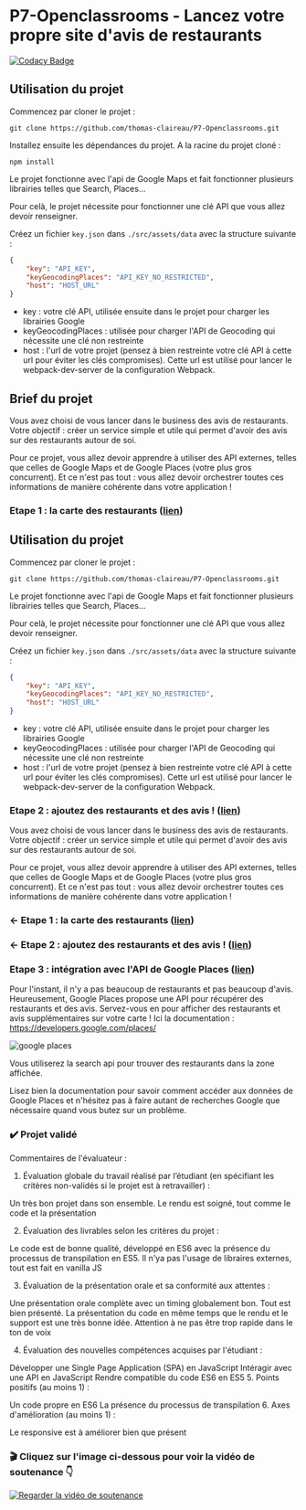 # P7-Openclassrooms - Lancez votre propre site d'avis de restaurants

[![Codacy Badge](https://api.codacy.com/project/badge/Grade/3e8b57f9f2184b3285987b2de9c4b31c)](https://www.codacy.com/manual/thomas-claireau/P7-Openclassrooms?utm_source=github.com&utm_medium=referral&utm_content=thomas-claireau/P7-Openclassrooms&utm_campaign=Badge_Grade)

## Utilisation du projet

Commencez par cloner le projet :

```text
git clone https://github.com/thomas-claireau/P7-Openclassrooms.git
```

Installez ensuite les dépendances du projet. A la racine du projet cloné :

```text
npm install
```

Le projet fonctionne avec l'api de Google Maps et fait fonctionner plusieurs librairies telles que Search, Places...

Pour celà, le projet nécessite pour fonctionner une clé API que vous allez devoir renseigner.

Créez un fichier `key.json` dans `./src/assets/data` avec la structure suivante :

```json
{
	"key": "API_KEY",
	"keyGeocodingPlaces": "API_KEY_NO_RESTRICTED",
	"host": "HOST_URL"
}
```

-   key : votre clé API, utilisée ensuite dans le projet pour charger les librairies Google
-   keyGeocodingPlaces : utilisée pour charger l'API de Geocoding qui nécessite une clé non restreinte
-   host : l'url de votre projet (pensez à bien restreinte votre clé API à cette url pour éviter les clés compromises). Cette url est utilisé pour lancer le webpack-dev-server de la configuration Webpack.

## Brief du projet

Vous avez choisi de vous lancer dans le business des avis de restaurants. Votre objectif : créer un service simple et utile qui permet d'avoir des avis sur des restaurants autour de soi.

Pour ce projet, vous allez devoir apprendre à utiliser des API externes, telles que celles de Google Maps et de Google Places (votre plus gros concurrent). Et ce n'est pas tout : vous allez devoir orchestrer toutes ces informations de manière cohérente dans votre application !

### Etape 1 : la carte des restaurants ([lien](https://github.com/thomas-claireau/P7-Openclassrooms/tree/etape-1))

## Utilisation du projet

Commencez par cloner le projet :

```text
git clone https://github.com/thomas-claireau/P7-Openclassrooms.git
```

Le projet fonctionne avec l'api de Google Maps et fait fonctionner plusieurs librairies telles que Search, Places...

Pour celà, le projet nécessite pour fonctionner une clé API que vous allez devoir renseigner.

Créez un fichier `key.json` dans `./src/assets/data` avec la structure suivante :

```json
{
	"key": "API_KEY",
	"keyGeocodingPlaces": "API_KEY_NO_RESTRICTED",
	"host": "HOST_URL"
}
```

-   key : votre clé API, utilisée ensuite dans le projet pour charger les librairies Google
-   keyGeocodingPlaces : utilisée pour charger l'API de Geocoding qui nécessite une clé non restreinte
-   host : l'url de votre projet (pensez à bien restreinte votre clé API à cette url pour éviter les clés compromises). Cette url est utilisé pour lancer le webpack-dev-server de la configuration Webpack.

### Etape 2 : ajoutez des restaurants et des avis ! ([lien](https://github.com/thomas-claireau/P7-Openclassrooms/tree/etape-2))

Vous avez choisi de vous lancer dans le business des avis de restaurants. Votre objectif : créer un service simple et utile qui permet d'avoir des avis sur des restaurants autour de soi.

Pour ce projet, vous allez devoir apprendre à utiliser des API externes, telles que celles de Google Maps et de Google Places (votre plus gros concurrent). Et ce n'est pas tout : vous allez devoir orchestrer toutes ces informations de manière cohérente dans votre application !

### <- Etape 1 : la carte des restaurants ([lien](https://github.com/thomas-claireau/P7-Openclassrooms/tree/etape-1))

### <- Etape 2 : ajoutez des restaurants et des avis ! ([lien](https://github.com/thomas-claireau/P7-Openclassrooms/tree/etape-2))

### Etape 3 : intégration avec l'API de Google Places ([lien](https://github.com/thomas-claireau/P7-Openclassrooms/tree/etape-3))

Pour l'instant, il n'y a pas beaucoup de restaurants et pas beaucoup d'avis. Heureusement, Google Places propose une API pour récupérer des restaurants et des avis. Servez-vous en pour afficher des restaurants et avis supplémentaires sur votre carte ! Ici la documentation : https://developers.google.com/places/

![google places](https://user.oc-static.com/upload/2017/09/11/15051445963709_Screen%20Shot%202017-09-11%20at%205.34.49%20PM.png)

Vous utiliserez la search api pour trouver des restaurants dans la zone affichée.

Lisez bien la documentation pour savoir comment accéder aux données de Google Places et n'hésitez pas à faire autant de recherches Google que nécessaire quand vous butez sur un problème.

### ✔️ Projet validé

Commentaires de l'évaluateur :

1. Évaluation globale du travail réalisé par l’étudiant (en spécifiant les critères non-validés si le projet est à retravailler) :

Un très bon projet dans son ensemble. Le rendu est soigné, tout comme le code et la présentation

2. Évaluation des livrables selon les critères du projet :

Le code est de bonne qualité, développé en ES6 avec la présence du processus de transpilation en ES5. Il n'ya pas l'usage de libraires externes, tout est fait en vanilla JS

3. Évaluation de la présentation orale et sa conformité aux attentes :

Une présentation orale complète avec un timing globalement bon. Tout est bien présenté. La présentation du code en même temps que le rendu et le support est une très bonne idée. Attention à ne pas être trop rapide dans le ton de voix

4. Évaluation des nouvelles compétences acquises par l'étudiant :

Développer une Single Page Application (SPA) en JavaScript
Intéragir avec une API en JavaScript
Rendre compatible du code ES6 en ES5
5. Points positifs (au moins 1) :

Un code propre en ES6
La présence du processus de transpilation
6. Axes d'amélioration (au moins 1) :

Le responsive est à améliorer bien que présent


### 🎬 Cliquez sur l'image ci-dessous pour voir la vidéo de soutenance 👇

[![Regarder la vidéo de soutenance](https://img.youtube.com/vi/dbv1vxErEjw/maxresdefault.jpg)](https://youtu.be/dbv1vxErEjw)
